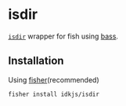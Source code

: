 # isdir

[`isdir`](https://github.com/peterpme/dotfiles/blob/master/bin/isdir) wrapper for fish using [bass](https://github.com/edc/bass).

## Installation

Using [fisher](https://github.com/jorgebucaran/fisher)(recommended)

```
fisher install idkjs/isdir
```

